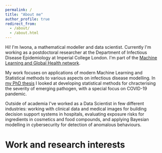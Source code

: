 ```yaml
---
permalink: /
title: "About me"
author_profile: true
redirect_from: 
  - /about/
  - /about.html
---
```



Hi! I'm Iwona, a mathematical modeller and data scientist. Currently I'm working as a postdoctoral researcher at the Department of Infectious Disease Epidemiology at Imperial College London. I'm part of the [Machine Learning and Global Health network](https://mlgh.net/).

My work focuses on applications of modern Machine Learning and Statistical methods to various aspects on infectious disease modelling. In [my PhD thesis](https://github.com/ihawryluk/phd_thesis/blob/main/hawryluk_phd_thesis.pdf) I looked at developing statistical methods for chracterising the severity of emerging pathogen, with a special focus on COVID-19 pandemic.

Outside of academia I've worked as a Data Scientist in few different industries: working with clinical data and medical images for building decision support systems in hospitals, evaluating exposure risks for ingredients in cosmetics and food compounds, and applying Bayesian modelling in cybersecurity for detection of anomalous behaviours.


Work and research interests
======

